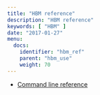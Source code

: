 ```yaml
---
title: "HBM reference"
description: "HBM reference"
keywords: [ "HBM" ]
date: "2017-01-27"
menu:
  docs:
    identifier: "hbm_ref"
    parent: "hbm_use"
    weight: 70
---
```


* [Command line reference](commandline/index.md)
